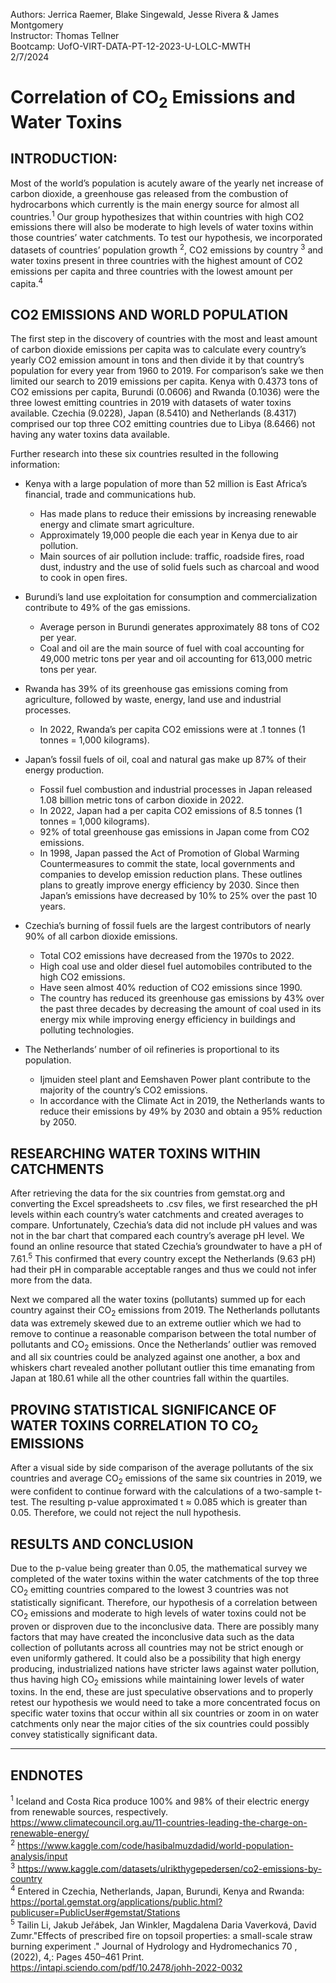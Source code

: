 Authors: Jerrica Raemer, Blake Singewald, Jesse Rivera & James Montgomery<br>
Instructor: Thomas Tellner<br>
Bootcamp: UofO-VIRT-DATA-PT-12-2023-U-LOLC-MWTH<br>
2/7/2024

# Correlation of CO<sub>2</sub> Emissions and Water Toxins

## INTRODUCTION:

  Most of the world’s population is acutely aware of the yearly net increase of carbon dioxide, a greenhouse gas released from the combustion of hydrocarbons which currently is the main energy source for almost all countries.<sup>1</sup> Our group hypothesizes that within countries with high CO2 emissions there will also be moderate to high levels of water toxins within those countries’ water catchments. To test our hypothesis, we incorporated datasets of countries’ population growth <sup>2</sup>, CO2 emissions by country <sup>3</sup> and water toxins present in three countries with the highest amount of CO2 emissions per capita and three countries with the lowest amount per capita.<sup>4</sup> 

## CO2 EMISSIONS AND WORLD POPULATION

  The first step in the discovery of countries with the most and least amount of carbon dioxide emissions per capita was to calculate every country’s yearly CO2 emission amount in tons and then divide it by that country’s population for every year from 1960 to 2019. For comparison’s sake we then limited our search to 2019 emissions per capita. Kenya with 0.4373 tons of CO2 emissions per capita, Burundi (0.0606) and Rwanda (0.1036) were the three lowest emitting countries in 2019 with datasets of water toxins available. Czechia (9.0228), Japan (8.5410) and Netherlands (8.4317) comprised our top three CO2 emitting countries due to Libya (8.6466) not having any water toxins data available.
  
Further research into these six countries resulted in the following information:

* Kenya with a large population of more than 52 million is East Africa’s financial, trade and communications hub.
  * Has made plans to reduce their emissions by increasing renewable energy and climate smart agriculture.
  * Approximately 19,000 people die each year in Kenya due to air pollution.
  * Main sources of air pollution include: traffic, roadside fires, road dust, industry and the use of solid fuels such as charcoal and wood to cook in open fires.

* Burundi’s land use exploitation for consumption and commercialization contribute to 49% of the gas emissions.
  * Average person in Burundi generates approximately 88 tons of CO2 per year.
  * Coal and oil are the main source of fuel with coal accounting for 49,000 metric tons per year and oil accounting for 613,000 metric tons per year.

* Rwanda has 39% of its greenhouse gas emissions coming from agriculture, followed by waste, energy, land use and industrial processes.
  * In 2022, Rwanda’s per capita CO2 emissions were at .1 tonnes (1 tonnes = 1,000 kilograms).

* Japan’s fossil fuels of oil, coal and natural gas make up 87% of their energy production.
  * Fossil fuel combustion and industrial processes in Japan released 1.08 billion metric tons of carbon dioxide in 2022. 
  * In 2022, Japan had a per capita CO2 emissions of 8.5 tonnes (1 tonnes = 1,000 kilograms).
  * 92% of total greenhouse gas emissions in Japan come from CO2 emissions.
  * In 1998, Japan passed the Act of Promotion of Global Warming Countermeasures to commit the state, local governments and companies to develop emission reduction plans. These outlines plans to greatly improve energy efficiency by 2030. Since then Japan’s emissions have decreased by 10% to 25% over the past 10 years.

* Czechia’s burning of fossil fuels are the largest contributors of nearly 90% of all carbon dioxide emissions.
  * Total CO2 emissions have decreased from the 1970s to 2022.
  * High coal use and older diesel fuel automobiles contributed to the high CO2 emissions.
  * Have seen almost 40% reduction of CO2 emissions since 1990.
  * The country has reduced its greenhouse gas emissions by 43% over the past three decades by decreasing the amount of coal used in its energy mix while improving energy efficiency in buildings and polluting technologies.

* The Netherlands’ number of oil refineries is proportional to its population.
  * Ijmuiden steel plant and Eemshaven Power plant contribute to the majority of the country’s CO2 emissions.
  * In accordance with the Climate Act in 2019, the Netherlands wants to reduce their emissions by 49% by 2030 and obtain a 95% reduction by 2050.

 ## RESEARCHING WATER TOXINS WITHIN CATCHMENTS
  After retrieving the data for the six countries from gemstat.org and converting the Excel spreadsheets to .csv files, we first researched the pH levels within each country’s water catchments and created averages to compare. Unfortunately, Czechia’s data did not include pH values and was not in the bar chart that compared each country’s average pH level. We found an online resource that stated Czechia’s groundwater to have a pH of 7.61.<sup>5</sup> This confirmed that every country except the Netherlands (9.63 pH) had their pH in comparable acceptable ranges and thus we could not infer more from the data.
  
  Next we compared all the water toxins (pollutants) summed up for each country against their CO<sub>2</sub> emissions from 2019. The Netherlands pollutants data was extremely skewed due to an extreme outlier which we had to remove to continue a reasonable comparison between the total number of pollutants and CO<sub>2</sub> emissions. Once the Netherlands’ outlier was removed and all six countries could be analyzed against one another, a box and whiskers chart revealed another pollutant outlier this time emanating from Japan at 180.61 while all the other countries fall within the quartiles. 
## PROVING STATISTICAL SIGNIFICANCE OF WATER TOXINS CORRELATION TO CO<sub>2</sub> EMISSIONS
  After a visual side by side comparison of the average pollutants of the six countries and average CO<sub>2</sub> emissions of the same six countries in 2019, we were confident to continue forward with the calculations of a two-sample t-test. The resulting p-value approximated  t ≈ 0.085 which is greater than 0.05. Therefore, we could not reject the null hypothesis.
## RESULTS AND CONCLUSION
  Due to the p-value being greater than 0.05, the mathematical survey we completed of the water toxins within the water catchments of the top three CO<sub>2</sub> emitting countries compared to the lowest 3 countries was not statistically significant. Therefore, our hypothesis of a correlation between CO<sub>2</sub> emissions and moderate to high levels of water toxins could not be proven or disproven due to the inconclusive data. There are possibly many factors that may have created the inconclusive data such as the data collection of pollutants across all countries may not be strict enough or even uniformly gathered. It could also be a possibility that high energy producing, industrialized nations have stricter laws against water pollution, thus having high CO<sub>2</sub> emissions while maintaining lower levels of water toxins. In the end, these are just speculative observations and to properly retest our hypothesis we would need to take a more concentrated focus on specific water toxins that occur within all six countries or zoom in on water catchments only near the major cities of the six countries could possibly convey statistically significant data. 

_______________________________________________________________________________________________________________________________________________________________________________
## ENDNOTES
<sup>1</sup> Iceland and Costa Rica produce 100% and 98% of their electric energy from renewable sources, respectively. https://www.climatecouncil.org.au/11-countries-leading-the-charge-on-renewable-energy/<br>
<sup>2</sup> https://www.kaggle.com/code/hasibalmuzdadid/world-population-analysis/input<br>
<sup>3</sup> https://www.kaggle.com/datasets/ulrikthygepedersen/co2-emissions-by-country<br>
<sup>4</sup> Entered in Czechia, Netherlands, Japan, Burundi, Kenya and Rwanda: https://portal.gemstat.org/applications/public.html?publicuser=PublicUser#gemstat/Stations<br>
<sup>5</sup> Tailin Li, Jakub Jeřábek, Jan Winkler, Magdalena Daria Vaverková, David Zumr."Effects of prescribed fire on topsoil properties: a small-scale straw burning experiment ." Journal of Hydrology and Hydromechanics 70 ,(2022), 4,: Pages 450–461 Print. https://intapi.sciendo.com/pdf/10.2478/johh-2022-0032<br>

